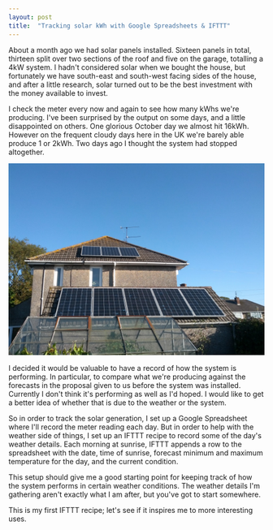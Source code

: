 ```yaml
---
layout: post
title:  "Tracking solar kWh with Google Spreadsheets & IFTTT"
---
```


About a month ago we had solar panels installed. Sixteen panels in total, thirteen split over two sections of the roof and five on the garage, totalling a 4kW system. I hadn't considered solar when we bought the house, but fortunately we have south-east and south-west facing sides of the house, and after a little research, solar turned out to be the best investment with the money available to invest.

I check the meter every now and again to see how many kWhs we're producing. I've been surprised by the output on some days, and a little disappointed on others. One glorious October day we almost hit 16kWh. However on the frequent cloudy days here in the UK we're barely able produce 1 or 2kWh. Two days ago I thought the system had stopped altogether.

![Solar Panels](/assets/img/2012-11-22-solar-panels.jpg)

I decided it would be valuable to have a record of how the system is performing. In particular, to compare what we're producing against the forecasts in the proposal given to us before the system was installed. Currently I don't think it's performing as well as I'd hoped. I would like to get a better idea of whether that is due to the weather or the system.

So  in order to track the solar generation, I set up a Google Spreadsheet where I'll record the meter reading each day. But in order to help with the weather side of things, I set up an IFTTT recipe to record some of the day's weather details. Each morning at sunrise, IFTTT appends a row to the spreadsheet with the date, time of sunrise, forecast minimum and maximum temperature for the day, and the current condition.

This setup should give me a good starting point for keeping track of how the system performs in certain weather conditions. The weather details I'm gathering aren't exactly what I am after, but you've got to start somewhere.

This is my first IFTTT recipe; let's see if it inspires me to more interesting uses.
